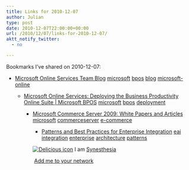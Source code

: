 ```yaml
---
title: Links for 2010-12-07
author: Julian
type: post
date: 2010-12-07T22:00:00+00:00
url: /2010/12/07/links-for-2010-12-07/
aktt_notify_twitter:
  - no

---
```

Bookmarks I&#8217;ve shared on 2010-12-07:

  * [Microsoft Online Services Team Blog][1] 
    [microsoft][2] [bpos][3] [blog][4] [microsoft-online][5] </li> 
    
      * [Microsoft Online Services: Deploying the Business Productivity Online Suite | Microsoft BPOS][6] 
        [microsoft][2] [bpos][3] [deployment][7] </li> 
        
          * [Microsoft Commerce Server 2009: White Papers and Articles][8] 
            [microsoft][2] [commerceserver][9] [e-commerce][10] </li> 
            
              * [Patterns and Best Practices for Enterprise Integration][11] 
                [eai][12] [integration][13] [enterprise][14] [architecture][15] [patterns][16] </li> </ul> 
                
                <p class="deliciouslink">
                  <a href="https://del.icio.us/synesthesia" title="See all my bookmarks on del.icio.us"><img src="https://www.synesthesia.co.uk/images/deliciousicon.jpg" alt="Delicious icon" /></a>&nbsp;I am <a href="https://del.icio.us/synesthesia" title="See all my bookmarks on del.icio.us">Synesthesia</a>
                </p>
                
                <p class="deliciouslink">
                  <a href="https://del.icio.us/network?add=synesthesia" title="Add me to your del.icio.us network"><img src="https://www.synesthesia.co.uk/images/add.gif" alt="" /></a>&nbsp;<a href="https://del.icio.us/network?add=synesthesia" title="Add me to your del.icio.us network">Add me to your network</a>
                </p>

 [1]: https://blogs.technet.com/b/msonline
 [2]: https://delicious.com/synesthesia/microsoft
 [3]: https://delicious.com/synesthesia/bpos
 [4]: https://delicious.com/synesthesia/blog
 [5]: https://delicious.com/synesthesia/microsoft-online
 [6]: https://www.microsoft.com/online/deploy.aspx
 [7]: https://delicious.com/synesthesia/deployment
 [8]: https://www.microsoft.com/commerceserver/en/us/white-papers.aspx
 [9]: https://delicious.com/synesthesia/commerceserver
 [10]: https://delicious.com/synesthesia/e-commerce
 [11]: https://www.eaipatterns.com/
 [12]: https://delicious.com/synesthesia/eai
 [13]: https://delicious.com/synesthesia/integration
 [14]: https://delicious.com/synesthesia/enterprise
 [15]: https://delicious.com/synesthesia/architecture
 [16]: https://delicious.com/synesthesia/patterns